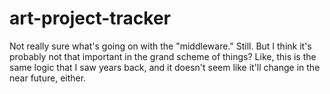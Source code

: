# art-project-tracker

Not really sure what's going on with the "middleware." Still. But I think it's probably not that important in the grand scheme of things? Like, this is the same logic that I saw years back, and it doesn't seem like it'll change in the near future, either.